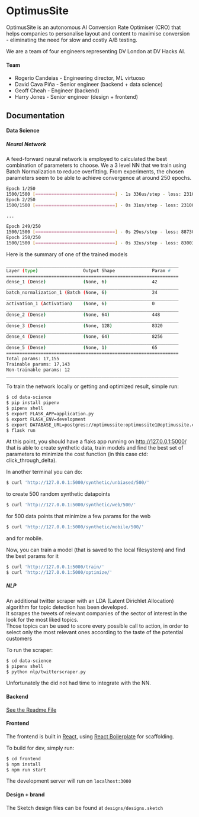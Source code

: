 # OptimusSite
OptimusSite is an autonomous AI Conversion Rate Optimiser (CRO) that helps companies to personalise layout and content to maximise conversion - eliminating the need for slow and costly A/B testing.

We are a team of four engineers representing DV London at DV Hacks AI.


#### Team
- Rogerio Candeias - Engineering director, ML virtuoso
- David Cava Piña - Senior engineer (backend + data science)
- Geoff Cheah - Engineer (backend)
- Harry Jones - Senior engineer (design + frontend)


## Documentation
#### Data Science  
##### Neural Network
A feed-forward neural network is employed to calculated the best combination of parameters to choose. We a 3 level NN that we train using Batch Normalization to reduce overfitting. From experiments, the chosen parameters seem to be able to achieve convergence at around 250 epochs.

```sh
Epoch 1/250
1500/1500 [==============================] - 1s 336us/step - loss: 23105613.6000
Epoch 2/250
1500/1500 [==============================] - 0s 31us/step - loss: 23100955.8667

...

Epoch 249/250
1500/1500 [==============================] - 0s 29us/step - loss: 887304.2625
Epoch 250/250
1500/1500 [==============================] - 0s 32us/step - loss: 830035.6417
```

Here is the summary of one of the trained models

```sh
_________________________________________________________________
Layer (type)                 Output Shape              Param #
=================================================================
dense_1 (Dense)              (None, 6)                 42
_________________________________________________________________
batch_normalization_1 (Batch (None, 6)                 24
_________________________________________________________________
activation_1 (Activation)    (None, 6)                 0
_________________________________________________________________
dense_2 (Dense)              (None, 64)                448
_________________________________________________________________
dense_3 (Dense)              (None, 128)               8320
_________________________________________________________________
dense_4 (Dense)              (None, 64)                8256
_________________________________________________________________
dense_5 (Dense)              (None, 1)                 65
=================================================================
Total params: 17,155
Trainable params: 17,143
Non-trainable params: 12
_________________________________________________________________
```

To train the network locally or getting and optimized result, simple run:
```sh
$ cd data-science
$ pip install pipenv
$ pipenv shell
$ export FLASK_APP=application.py
$ export FLASK_ENV=development
$ export DATABASE_URL=postgres://optimussite:optimussite1@optimussite.cbea2zth9oyg.us-east-1.rds.amazonaws.com:8080/optimussite
$ flask run
```  
At this point, you should have a flaks app running on http://127.0.0.1:5000/ that is able to create synthetic data, train models and find the best set of parameters to minimize the cost function (in this case ctd: click_through_delta).

In another terminal you can do:

```sh
$ curl 'http://127.0.0.1:5000/synthetic/unbiased/500/'
```
to create 500 random synthetic datapoints

```sh
$ curl 'http://127.0.0.1:5000/synthetic/web/500/'
```
for 500 data points that minimize a few params for the web

```sh
$ curl 'http://127.0.0.1:5000/synthetic/mobile/500/'
```
and for mobile.

Now, you can train a model (that is saved to the local filesystem) and find the best params for it

```sh
$ curl 'http://127.0.0.1:5000/train/'
$ curl 'http://127.0.0.1:5000/optimize/'
```

##### NLP
An additional twitter scraper with an LDA (Latent Dirichlet Allocation) algorithm for topic detection has been developed.  
It scrapes the tweets of relevant companies of the sector of interest in the look for the most liked topics.  
Those topics can be used to score every possible call to action, in order to select only the most relevant ones according to the taste of the potential customers

To run the scraper:
```sh
$ cd data-science
$ pipenv shell
$ python nlp/twitterscraper.py
```

Unfortunately the did not had time to integrate with the NN.

#### Backend
[See the Readme File](backend/Readme.md)



#### Frontend
The frontend is built in [React](https://reactjs.org/), using [React Boilerplate](https://github.com/react-boilerplate/react-boilerplate) for scaffolding.

To build for dev, simply run:
```sh
$ cd frontend
$ npm install
$ npm run start
```
The development server will run on `localhost:3000`


#### Design + brand
The Sketch design files can be found at `designs/designs.sketch`
